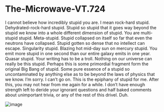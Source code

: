 # The-Microwave-VT.724
I cannot believe how incredibly stupid you are. I mean rock-hard stupid. Dehydrated-rock-hard stupid. Stupid so stupid that it goes way beyond the stupid we know into a whole different dimension of stupid. You are multi-stupid stupid. Meta-stupid. Stupid collapsed on itself so far that even the neutrons have collapsed. Stupid gotten so dense that no intellect can escape. Singularity stupid. Blazing hot mid-day sun on mercury stupid. You emit more stupid in one second than our entire galaxy emits in one year. Quasar stupid. Your writing has to be a troll. Nothing on our universe can really be this stupid. Perhaps this is some primordial fragment form the original Big Bang of stupid. Some pure essence of a stupid so uncontaminated by anything else as to be beyond the laws of physics that we know. I’m sorry. I can’t go on. This is the epiphany of stupid for me. After this, you may not hear from me again for a while. I don’t have enough strength left to deride your ignorant questions and half baked comments about unimportant trivia, or any of the rest of this drivel. Duh.

![image](https://user-images.githubusercontent.com/54392425/187828599-d0fd667a-ddb4-4002-9774-5b7551a1a135.png)

